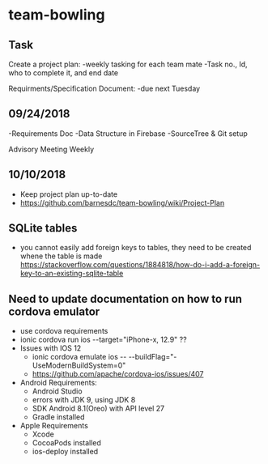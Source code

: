 # team-bowling

## Task
Create a project plan:
-weekly tasking for each team mate
-Task no., Id, who to complete it, and end date

Requirments/Specification Document:
-due next Tuesday

## 09/24/2018
-Requirements Doc
-Data Structure in Firebase
-SourceTree & Git setup

Advisory Meeting Weekly

## 10/10/2018
- Keep project plan up-to-date
- https://github.com/barnesdc/team-bowling/wiki/Project-Plan

## SQLite tables
- you cannot easily add foreign keys to tables, they need to be created whene the table is made
https://stackoverflow.com/questions/1884818/how-do-i-add-a-foreign-key-to-an-existing-sqlite-table

## Need to update documentation on how to run cordova emulator
- use cordova requirements
- ionic cordova run ios --target="iPhone-x, 12.9" ??
- Issues with IOS 12
  - ionic cordova emulate ios -- --buildFlag="-UseModernBuildSystem=0"
  - https://github.com/apache/cordova-ios/issues/407
- Android Requirements:
  - Android Studio
  - errors with JDK 9, using JDK 8
  - SDK Android 8.1(Oreo) with API level 27
  - Gradle installed
- Apple Requirements
  - Xcode
  - CocoaPods installed
  - ios-deploy installed
